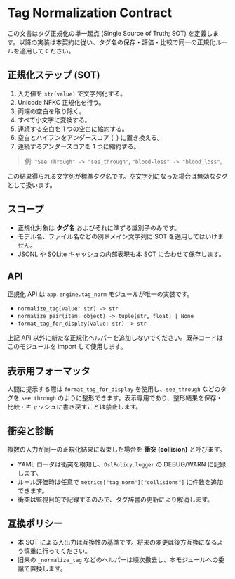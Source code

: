 # Tag Normalization Contract

この文書はタグ正規化の単一起点 (Single Source of Truth; SOT) を定義します。以降の実装は本契約に従い、タグ名の保存・評価・比較で同一の正規化ルールを適用してください。

## 正規化ステップ (SOT)

1. 入力値を `str(value)` で文字列化する。
2. Unicode NFKC 正規化を行う。
3. 両端の空白を取り除く。
4. すべて小文字に変換する。
5. 連続する空白を 1 つの空白に縮約する。
6. 空白とハイフンをアンダースコア (`_`) に置き換える。
7. 連続するアンダースコアを 1 つに縮約する。

> 例: `"See Through" -> "see_through"`, `"blood-loss" -> "blood_loss"`。

この結果得られる文字列が標準タグ名です。空文字列になった場合は無効なタグとして扱います。

## スコープ

- 正規化対象は **タグ名** およびそれに準ずる識別子のみです。
- モデル名、ファイル名などの別ドメイン文字列に SOT を適用してはいけません。
- JSONL や SQLite キャッシュの内部表現も本 SOT に合わせて保存します。

## API

正規化 API は `app.engine.tag_norm` モジュールが唯一の実装です。

- `normalize_tag(value: str) -> str`
- `normalize_pair(item: object) -> tuple[str, float] | None`
- `format_tag_for_display(value: str) -> str`

上記 API 以外に新たな正規化ヘルパーを追加しないでください。既存コードはこのモジュールを import して使用します。

## 表示用フォーマッタ

人間に提示する際は `format_tag_for_display` を使用し、`see_through` などのタグを `see through` のように整形できます。表示専用であり、整形結果を保存・比較・キャッシュに書き戻すことは禁止します。

## 衝突と診断

複数の入力が同一の正規化結果に収束した場合を **衝突 (collision)** と呼びます。

- YAML ローダは衝突を検知し、`DslPolicy.logger` の DEBUG/WARN に記録します。
- ルール評価時は任意で `metrics["tag_norm"]["collisions"]` に件数を追加できます。
- 衝突は監視目的で記録するのみで、タグ辞書の更新により解消します。

## 互換ポリシー

- 本 SOT による入出力は互換性の基準です。将来の変更は後方互換になるよう慎重に行ってください。
- 旧来の `_normalize_tag` などのヘルパーは順次撤去し、本モジュールへの委譲で置換します。

